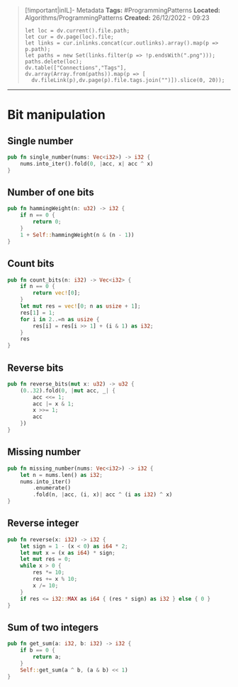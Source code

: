 > [!important|inIL]- Metadata
> **Tags:** #ProgrammingPatterns 
> **Located:** Algorithms/ProgrammingPatterns
> **Created:** 26/12/2022 - 09:23
> ```dataviewjs
>let loc = dv.current().file.path;
>let cur = dv.page(loc).file;
>let links = cur.inlinks.concat(cur.outlinks).array().map(p => p.path);
>let paths = new Set(links.filter(p => !p.endsWith(".png")));
>paths.delete(loc);
>dv.table(["Connections","Tags"], dv.array(Array.from(paths)).map(p => [
>   dv.fileLink(p),dv.page(p).file.tags.join("")]).slice(0, 20));
> ```

___
# Bit manipulation
## Single number
```rust
pub fn single_number(nums: Vec<i32>) -> i32 {
    nums.into_iter().fold(0, |acc, x| acc ^ x)
}
```

## Number of one bits
```rust
pub fn hammingWeight(n: u32) -> i32 {
    if n == 0 {
        return 0;
    }
    1 + Self::hammingWeight(n & (n - 1))
}
```

## Count bits
```rust
pub fn count_bits(n: i32) -> Vec<i32> {
    if n == 0 {
        return vec![0];
    }
    let mut res = vec![0; n as usize + 1];
    res[1] = 1;
    for i in 2..=n as usize {
        res[i] = res[i >> 1] + (i & 1) as i32;
    }
    res
}
```

## Reverse bits
```rust
pub fn reverse_bits(mut x: u32) -> u32 {
    (0..32).fold(0, |mut acc, _| {
        acc <<= 1;
        acc |= x & 1;
        x >>= 1;
        acc
    })
}
```

## Missing number
```rust
pub fn missing_number(nums: Vec<i32>) -> i32 {
    let n = nums.len() as i32;
    nums.into_iter()
        .enumerate()
        .fold(n, |acc, (i, x)| acc ^ (i as i32) ^ x)
}
```

## Reverse integer
```rust
pub fn reverse(x: i32) -> i32 {
    let sign = 1 - (x < 0) as i64 * 2;
    let mut x = (x as i64) * sign;
    let mut res = 0;
    while x > 0 {
        res *= 10;
        res += x % 10;
        x /= 10;
    }
    if res <= i32::MAX as i64 { (res * sign) as i32 } else { 0 }
}
```

## Sum of two integers
```rust
pub fn get_sum(a: i32, b: i32) -> i32 {
    if b == 0 {
        return a;
    }
    Self::get_sum(a ^ b, (a & b) << 1)
}
```
